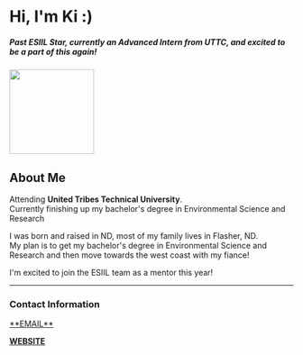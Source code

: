 <h1>Hi, I'm Ki :)</h1>

<h5>Past ESIIL Star, currently an Advanced Intern from UTTC, and excited to be a part of this again!</h5>
<img src="https://avatars.githubusercontent.com/u/128726312?v=4" width="150" />
 
 <h2> About Me </h2>
     
     
<p>Attending <strong>United Tribes Technical University</strong>.
<br>Currently finishing up my bachelor's degree in Environmental Science and Research<br> </p>
<p>I was born and raised in ND, most of my family lives in Flasher, ND.<br>
My plan is to get my bachelor's degree in Environmental Science and Research and then move towards the west coast with my fiance! </p> 
<p> I'm excited to join the ESIIL team as a mentor this year! 
<hr> 

<p> <h3>Contact Information </h3>
<a href = "mailto: stroh.kianna@stu.uttc.edu" target="_blank"> **EMAIL** </a>

<a href = "https://Kistroh.github.io/Kistroh-esiil-stars-webpage" target="_blank"> **WEBSITE** </a>
